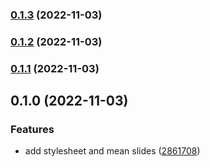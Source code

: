 

### [0.1.3](https://github.com/mstream/data-modeling-presentation/compare/0.1.2...0.1.3) (2022-11-03)

### [0.1.2](https://github.com/mstream/data-modeling-presentation/compare/0.1.1...0.1.2) (2022-11-03)

### [0.1.1](https://github.com/mstream/data-modeling-presentation/compare/0.1.0...0.1.1) (2022-11-03)

## 0.1.0 (2022-11-03)


### Features

* add stylesheet and mean slides ([2861708](https://github.com/mstream/data-modeling-presentation/commit/2861708c818a1f9e5f73204e3dec9aed1e4d360d))